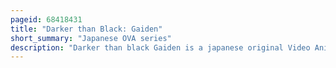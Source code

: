 ```yaml
---
pageid: 68418431
title: "Darker than Black: Gaiden"
short_summary: "Japanese OVA series"
description: "Darker than black Gaiden is a japanese original Video Animation Series created by Studio Bones and directed by Tensai Okamura. It is a sidesequel to the anime television series Darker than Black and a prequel to Darker than Black: Gemini of the Meteor. It consists of four Episodes about the main Character Hei and his Partner Yin, with the Events taking Place between both Seasons. After betraying the Syndicate Organization Hei and yin Escape from Japan to live a peaceful Life but Yin later develops a god-like Alter-Ego that causes Mayhem."
---
```

